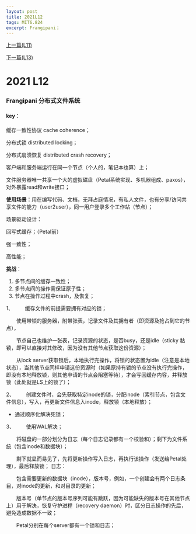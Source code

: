 ```yaml
---
layout: post
title: 2021L12
tags: MIT6.824
excerpt: Frangipani；
---
```


[上一篇(L11)](https://acceleratorssr.github.io/2024/08/13/6.824L11.html)

[下一篇(L13)](https://acceleratorssr.github.io/2024/10/04/6.824L13.html)

# 2021 L12
### Frangipani 分布式文件系统
#### key：
缓存一致性协议 cache coherence；

分布式锁 distributed locking；

分布式崩溃恢复 distributed crash recovery；

客户端和服务端运行在同一个节点（个人的，笔记本也算）上；

文件服务器唯一共享一个大的虚拟磁盘（Petal系统实现、多机器组成、paxos），对外暴露read和write接口；

**使用场景**：用在编写代码、文档，无拜占庭情况，有私人文件，也有分享/访问共享文件的能力（user2user），同一用户登录多个工作站（节点）；

场景驱动设计：

回写式缓存；（Petal前）

强一致性；

高性能；

**挑战**：
1. 多节点间的缓存一致性；
2. 多节点间的操作需保证原子性；
3. 节点在操作过程中crash，及恢复；

1、
&emsp;&emsp;缓存文件的前提需要拥有对应的锁；

&emsp;&emsp;使用带锁的服务器，附带张表，记录文件及其拥有者（即资源及抢占到它的节点），

&emsp;&emsp;节点自己也维护一张表，记录资源的状态，是否busy，还是idle（sticky 黏锁，即可以直接对其修改，因为没有其他节点获取这份资源）；

&emsp;&emsp;从lock server获取锁后，本地执行完操作，将锁的状态置为idle（注意是本地状态），当其他节点同样申请这份资源时（如果原持有锁的节点没有执行完操作，即没有本地释放锁，则其他申请的节点会阻塞等待），才会写回缓存内容，并释放锁（此处就是LS上的锁了）；

2、
&emsp;&emsp;创建文件时，会先获取特定inode的锁，分配inode（索引节点，包含文件信息），写入，再更新文件信息入inode，释放锁（本地释放）；
- 通过顺序化解决死锁；

3、
&emsp;&emsp;使用WAL解决；

&emsp;&emsp;将磁盘的一部分划分为日志（每个日志记录都有一个校验和）；剩下为文件系统（包含inode和数据块）；

&emsp;&emsp;剩下就显而易见了，先将更新操作写入日志，再执行该操作（发送给Petal处理），最后释放锁；
日志：

&emsp;&emsp;包含需要更新的数据块（inode），版本号，例如，一个创建会有两个日志条目，对inode的更新，和对目录的更新；

&emsp;&emsp;版本号（单节点的版本号序列可能有跳跃，因为可能缺失的版本号在其他节点上）用于解决，恢复守护进程（recovery daemon）时，区分日志操作的先后，避免造成数据不一致；

&emsp;&emsp;Petal分别在每个server都有一个锁和日志；